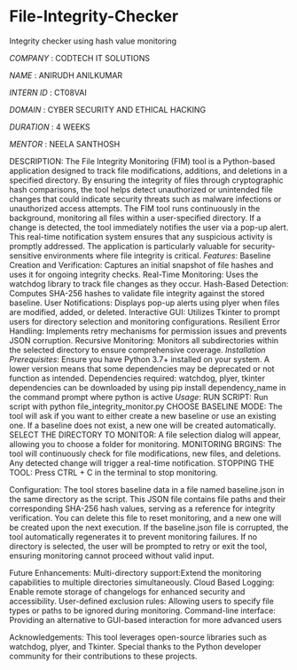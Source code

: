 # File-Integrity-Checker
Integrity checker using hash value monitoring


*COMPANY* : CODTECH IT SOLUTIONS

*NAME* : ANIRUDH ANILKUMAR

*INTERN ID* :  CT08VAI

*DOMAIN* : CYBER SECURITY AND ETHICAL HACKING

*DURATION* : 4 WEEKS

*MENTOR* : NEELA SANTHOSH

DESCRIPTION:
  The File Integrity Monitoring (FIM) tool is a Python-based application designed to track file modifications, additions, and deletions in a specified directory. By ensuring the integrity of files through cryptographic hash comparisons, the tool helps detect unauthorized or unintended file changes that could indicate security threats such as malware infections or unauthorized access attempts. 
  The FIM tool runs continuously in the background, monitoring all files within a user-specified directory. If a change is detected, the tool immediately notifies the user via a pop-up alert. This real-time notification system ensures that any suspicious activity is promptly addressed. The application is particularly valuable for security-sensitive environments where file integrity is critical.
*Features*:
  Baseline Creation and Verification: Captures an initial snapshot of file hashes and uses it for ongoing integrity checks.
  Real-Time Monitoring: Uses the watchdog library to track file changes as they occur.
  Hash-Based Detection: Computes SHA-256 hashes to validate file integrity against the stored baseline.
  User Notifications: Displays pop-up alerts using plyer when files are modified, added, or deleted.
  Interactive GUI: Utilizes Tkinter to prompt users for directory selection and monitoring configurations.
  Resilient Error Handling: Implements retry mechanisms for permission issues and prevents JSON corruption.
  Recursive Monitoring: Monitors all subdirectories within the selected directory to ensure comprehensive coverage.
*Installation Prerequisites*:
  Ensure you have Python 3.7+ installed on your system. A lower version means that some dependencies may be deprecated or      not function as intended.
  Dependencies required: watchdog, plyer, tkinter
  dependencies can be downloaded by using pip install dependency_name in the command prompt where python is active
*Usage*:
  RUN SCRIPT: Run script with python file_integrity_monitor.py
  CHOOSE BASELINE MODE: The tool will ask if you want to either create a new baseline or use an existing one.
    If a baseline does not exist, a new one will be created automatically.
  SELECT THE DIRECTORY TO MONITOR: A file selection dialog will appear, allowing you to choose a folder for monitoring.
  MONITORING BRGINS: The tool will continuously check for file modifications, new files, and deletions.
    Any detected change will trigger a real-time notification.
  STOPPING THE TOOL: Press CTRL + C in the terminal to stop monitoring.

Configuration:
  The tool stores baseline data in a file named baseline.json in the same directory as the script. This JSON file contains file paths and their corresponding SHA-256 hash values, serving as a reference for integrity verification. You can delete this file to reset monitoring, and a new one will be created upon the next execution.
  If the baseline.json file is corrupted, the tool automatically regenerates it to prevent monitoring failures.
  If no directory is selected, the user will be prompted to retry or exit the tool, ensuring monitoring cannot proceed without valid input.

Future Enhancements:
  Multi-directory support:Extend the monitoring capabilities to multiple directories simultaneously.
  Cloud Based Logging: Enable remote storage of changelogs for enhanced security and accessibility.
  User-defined exclusion rules: Allowing users to specify file types or paths to be ignored during monitoring.
  Command-line interface: Providing an alternative to GUI-based interaction for more advanced users
  

Acknowledgements:
This tool leverages open-source libraries such as watchdog, plyer, and Tkinter. Special thanks to the Python developer community for their contributions to these projects.
